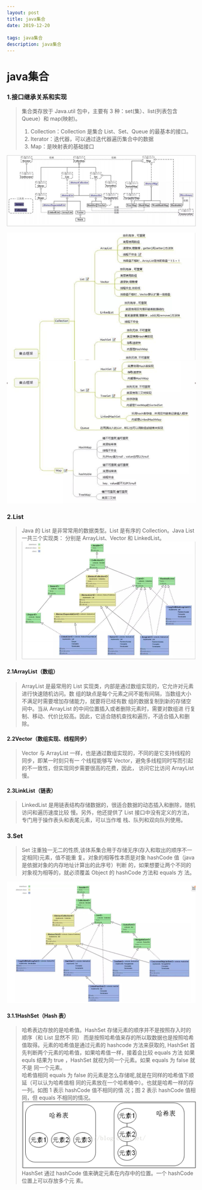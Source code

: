 ```yaml
---
layout: post
title: java集合
date: 2019-12-20

tags: java集合
description: java集合
---
```


# java集合

### 1.接口继承关系和实现

>集合类存放于 Java.util 包中，主要有 3 种：set(集）、list(列表包含 Queue）和 map(映射)。
>1. Collection：Collection 是集合 List、Set、Queue 的最基本的接口。
>2. Iterator：迭代器，可以通过迭代器遍历集合中的数据
>3. Map：是映射表的基础接口

![enter description here](https://www.github.com/dz-forever/pictureRepository/raw/master/小书匠/1576826182948.png)


![enter description here](https://www.github.com/dz-forever/pictureRepository/raw/master/小书匠/1576826356365.png)
![enter description here](https://www.github.com/dz-forever/pictureRepository/raw/master/小书匠/1576826419099.png)


### 2.List

>Java 的 List 是非常常用的数据类型。List 是有序的 Collection。Java List 一共三个实现类：
分别是 ArrayList、Vector 和 LinkedList。  
![enter description here](https://www.github.com/dz-forever/pictureRepository/raw/master/小书匠/1576826533130.png)

#### 2.1ArrayList（数组）
>ArrayList 是最常用的 List 实现类，内部是通过数组实现的，它允许对元素进行快速随机访问。数
组的缺点是每个元素之间不能有间隔，当数组大小不满足时需要增加存储能力，就要将已经有数
组的数据复制到新的存储空间中。当从 ArrayList 的中间位置插入或者删除元素时，需要对数组进
行复制、移动、代价比较高。因此，它适合随机查找和遍历，不适合插入和删除。

#### 2.2Vector（数组实现、线程同步）
>Vector 与 ArrayList 一样，也是通过数组实现的，不同的是它支持线程的同步，即某一时刻只有一
个线程能够写 Vector，避免多线程同时写而引起的不一致性，但实现同步需要很高的花费，因此，
访问它比访问 ArrayList 慢。

#### 2.3LinkList（链表）
>LinkedList 是用链表结构存储数据的，很适合数据的动态插入和删除，随机访问和遍历速度比较
慢。另外，他还提供了 List 接口中没有定义的方法，专门用于操作表头和表尾元素，可以当作堆
栈、队列和双向队列使用。

###  3.Set
>Set 注重独一无二的性质,该体系集合用于存储无序(存入和取出的顺序不一定相同)元素，值不能重
复。对象的相等性本质是对象 hashCode 值（java 是依据对象的内存地址计算出的此序号）判断
的，如果想要让两个不同的对象视为相等的，就必须覆盖 Object 的 hashCode 方法和 equals 方
法。

![enter description here](https://www.github.com/dz-forever/pictureRepository/raw/master/小书匠/1576826769462.png)

#### 3.1.1HashSet（Hash 表）
>哈希表边存放的是哈希值。HashSet 存储元素的顺序并不是按照存入时的顺序（和 List 显然不
同） 而是按照哈希值来存的所以取数据也是按照哈希值取得。元素的哈希值是通过元素的
hashcode 方法来获取的, HashSet 首先判断两个元素的哈希值，如果哈希值一样，接着会比较
equals 方法 如果 equls 结果为 true ，HashSet 就视为同一个元素。如果 equals 为 false 就不是
同一个元素。  
>哈希值相同 equals 为 false 的元素是怎么存储呢,就是在同样的哈希值下顺延（可以认为哈希值相
同的元素放在一个哈希桶中）。也就是哈希一样的存一列。如图 1 表示 hashCode 值不相同的情
况；图 2 表示 hashCode 值相同，但 equals 不相同的情况。
![enter description here](https://www.github.com/dz-forever/pictureRepository/raw/master/小书匠/1576826873256.png)
HashSet 通过 hashCode 值来确定元素在内存中的位置。一个 hashCode 位置上可以存放多个元
素。

